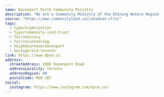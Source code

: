 ```yaml
---
name: Davenport Perth Community Ministry
description: "We are a Community Ministry of the Shining Waters Region of the United Church of Canada. We are a ministry of presence, walking in solidarity with the culturally diverse, low income community of Davenport Perth. We cover the neighbourhoods of Weston-Pelham Park, Corso Italia-Davenport, and Dovercourt-Wallace Emerson-Junction. Our role is to provide support for community development and organizing, offer pastoral care, and be engaged in advocacy."
source: "https://www.communityland.ca/canadian-clts/"
tags:
  - type/organization
  - type/community-land-trust
  - for/advocacy
  - for/volunteering
  - neighbourhood/davenport
  - borough/old-toronto
link: https://www.dpcm.ca
address:
  streetAddress: 1900 Davenport Road
  addressLocality: Toronto
  addressRegion: ON
  postalCode: M6N 1B7
social:
  instagram: https://www.instagram.com/dpcm.ca/
---
```

